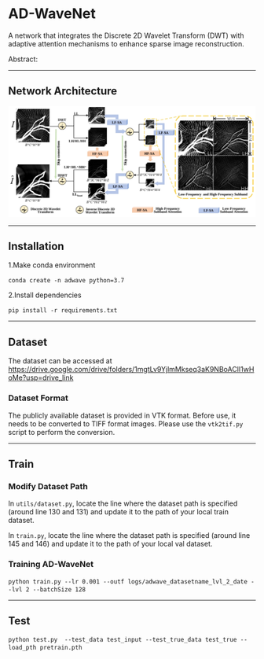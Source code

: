 # AD-WaveNet #
A network that integrates the Discrete 2D Wavelet Transform (DWT) with adaptive attention mechanisms to enhance sparse image reconstruction.

Abstract:

- - - -
## Network Architecture ##
![Image Description](img/adwave.png)

- - - -
## Installation ##
1.Make conda environment
```
conda create -n adwave python=3.7
```
2.Install dependencies
```
pip install -r requirements.txt
```
- - - -
## Dataset ##

The dataset can be accessed at https://drive.google.com/drive/folders/1mgtLv9YjlmMkseq3aK9NBoAClI1wHoMe?usp=drive_link

### Dataset Format

The publicly available dataset is provided in VTK format. Before use, it needs to be converted to TIFF format images. Please use the `vtk2tif.py` script to perform the conversion.

- - - -
## Train ##

### Modify Dataset Path 
In `utils/dataset.py`, locate the line where the dataset path is specified (around line 130 and 131) and update it to the path of your local train dataset. 

In `train.py`, locate the line where the dataset path is specified (around line 145 and 146) and update it to the path of your local val dataset. 

### Training AD-WaveNet 
```
python train.py --lr 0.001 --outf logs/adwave_datasetname_lvl_2_date --lvl 2 --batchSize 128
```
- - - -
## Test ##
```
python test.py  --test_data test_input --test_true_data test_true --load_pth pretrain.pth
```
